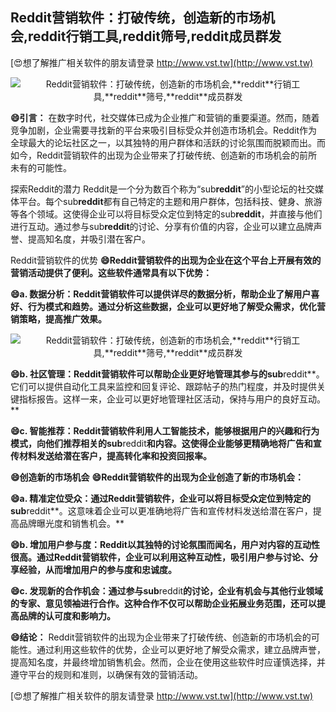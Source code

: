## **Reddit营销软件：打破传统，创造新的市场机会,**reddit**行销工具,**reddit**筛号,**reddit**成员群发**

[😍想了解推广相关软件的朋友请登录 http://www.vst.tw](http://www.vst.tw)

 <center><img src="https://vst.tw/MP4/tuiguang/png/6.png" alt="Reddit营销软件：打破传统，创造新的市场机会,**reddit**行销工具,**reddit**筛号,**reddit**成员群发"></center>

**😄引言：**
在数字时代，社交媒体已成为企业推广和营销的重要渠道。然而，随着竞争加剧，企业需要寻找新的平台来吸引目标受众并创造市场机会。Reddit作为全球最大的论坛社区之一，以其独特的用户群体和活跃的讨论氛围而脱颖而出。而如今，Reddit营销软件的出现为企业带来了打破传统、创造新的市场机会的前所未有的可能性。

探索Reddit的潜力
Reddit是一个分为数百个称为“sub**reddit**”的小型论坛的社交媒体平台。每个sub**reddit**都有自己特定的主题和用户群体，包括科技、健身、旅游等各个领域。这使得企业可以将目标受众定位到特定的sub**reddit**，并直接与他们进行互动。通过参与sub**reddit**的讨论、分享有价值的内容，企业可以建立品牌声誉、提高知名度，并吸引潜在客户。

Reddit营销软件的优势
**😄Reddit营销软件的出现为企业在这个平台上开展有效的营销活动提供了便利。这些软件通常具有以下优势：**

**😄a. 数据分析：Reddit营销软件可以提供详尽的数据分析，帮助企业了解用户喜好、行为模式和趋势。通过分析这些数据，企业可以更好地了解受众需求，优化营销策略，提高推广效果。**

 <center><img src="https://vst.tw/MP4/tuiguang/png/2.png" alt="Reddit营销软件：打破传统，创造新的市场机会,**reddit**行销工具,**reddit**筛号,**reddit**成员群发"></center>

**😄b. 社区管理：Reddit营销软件可以帮助企业更好地管理其参与的sub**reddit**。它们可以提供自动化工具来监控和回复评论、跟踪帖子的热门程度，并及时提供关键指标报告。这样一来，企业可以更好地管理社区活动，保持与用户的良好互动。**

**😄c. 智能推荐：Reddit营销软件利用人工智能技术，能够根据用户的兴趣和行为模式，向他们推荐相关的sub**reddit**和内容。这使得企业能够更精确地将广告和宣传材料发送给潜在客户，提高转化率和投资回报率。**

**😄创造新的市场机会**
**😄Reddit营销软件的出现为企业创造了新的市场机会：**

**😄a. 精准定位受众：通过Reddit营销软件，企业可以将目标受众定位到特定的sub**reddit**。这意味着企业可以更准确地将广告和宣传材料发送给潜在客户，提高品牌曝光度和销售机会。**

**😄b. 增加用户参与度：Reddit以其独特的讨论氛围而闻名，用户对内容的互动性很高。通过Reddit营销软件，企业可以利用这种互动性，吸引用户参与讨论、分享经验，从而增加用户的参与度和忠诚度。**

**😄c. 发现新的合作机会：通过参与sub**reddit**的讨论，企业有机会与其他行业领域的专家、意见领袖进行合作。这种合作不仅可以帮助企业拓展业务范围，还可以提高品牌的认可度和影响力。**

**😄结论：**
Reddit营销软件的出现为企业带来了打破传统、创造新的市场机会的可能性。通过利用这些软件的优势，企业可以更好地了解受众需求，建立品牌声誉，提高知名度，并最终增加销售机会。然而，企业在使用这些软件时应谨慎选择，并遵守平台的规则和准则，以确保有效的营销活动。

[😍想了解推广相关软件的朋友请登录 http://www.vst.tw](http://www.vst.tw)



